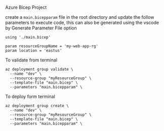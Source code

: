 Azure Bicep Project

create a `main.bicepparam` file in the root directory and update the follow parameters to execute code, this can also be generated using the vscode by Generate Parameter File option 

```bicep
using './main.bicep'

param resourceGroupName = 'my-web-app-rg'
param location = 'eastus'

```

To validate from terminal
```shell
az deployment group validate \
  --name "dev" \
  --resource-group "myResourceGroup" \
  --template-file "main.bicep" \
  --parameters "main.bicepparam" \
```

To deploy form terminal
```shell
az deployment group create \
  --name "dev" \
  --resource-group "myResourceGroup" \
  --template-file "main.bicep" \
  --parameters "main.bicepparam" \
```